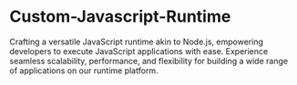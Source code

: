 # Custom-Javascript-Runtime
Crafting a versatile JavaScript runtime akin to Node.js, empowering developers to execute JavaScript applications with ease. Experience seamless scalability, performance, and flexibility for building a wide range of applications on our runtime platform.
